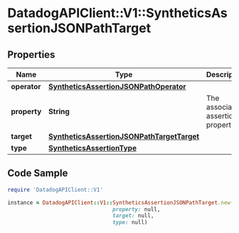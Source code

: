 # DatadogAPIClient::V1::SyntheticsAssertionJSONPathTarget

## Properties

Name | Type | Description | Notes
------------ | ------------- | ------------- | -------------
**operator** | [**SyntheticsAssertionJSONPathOperator**](SyntheticsAssertionJSONPathOperator.md) |  | 
**property** | **String** | The associated assertion property. | [optional] 
**target** | [**SyntheticsAssertionJSONPathTargetTarget**](SyntheticsAssertionJSONPathTargetTarget.md) |  | [optional] 
**type** | [**SyntheticsAssertionType**](SyntheticsAssertionType.md) |  | 

## Code Sample

```ruby
require 'DatadogAPIClient::V1'

instance = DatadogAPIClient::V1::SyntheticsAssertionJSONPathTarget.new(operator: null,
                                 property: null,
                                 target: null,
                                 type: null)
```


